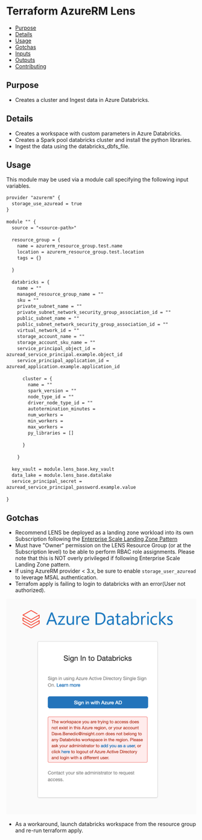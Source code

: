 # Terraform AzureRM Lens

- [Purpose](#purpose)
- [Details](#details)
- [Usage](#usage)
- [Gotchas](#gotchas)
- [Inputs](#inputs)
- [Outputs](#outputs)
- [Contributing](#contributing)

## Purpose

- Creates a cluster and Ingest data in Azure Databricks.

## Details
- Creates a workspace with custom parameters in Azure Databricks.
- Creates a Spark pool databricks cluster and install the python libraries.
- Ingest the data using the databricks_dbfs_file.

## Usage

This module may be used via a module call specifying the following input variables.

```
provider "azurerm" {
  storage_use_azuread = true
}

module "" {
  source = "<source-path>"

  resource_group = {
    name = azurerm_resource_group.test.name
    location = azurerm_resource_group.test.location
    tags = {}

  }

  databricks = {
    name = ""
    managed_resource_group_name = ""
    sku = ""
    private_subnet_name = ""
    private_subnet_network_security_group_association_id = ""
    public_subnet_name = ""
    public_subnet_network_security_group_association_id = ""
    virtual_network_id = ""
    storage_account_name = ""
    storage_account_sku_name = ""
    service_principal_object_id = azuread_service_principal.example.object_id
    service_principal_application_id = azuread_application.example.application_id
     
      cluster = {
        name = ""
        spark_version = ""
        node_type_id = ""
        driver_node_type_id = ""
        autotermination_minutes = 
        num_workers = 
        min_workers = 
        max_workers = 
        py_libraries = []

      }
  
    }

  key_vault = module.lens_base.key_vault
  data_lake = module.lens_base.datalake
  service_principal_secret = azuread_service_principal_password.example.value

}
```

## Gotchas
- Recommend LENS be deployed as a landing zone workload into its own Subscription following the [Enterprise Scale Landing Zone Pattern](https://github.com/Azure/Enterprise-Scale)
- Must have "Owner" permission on the LENS Resource Group (or at the Subscription level) to be able to perform RBAC role assignments. Please note that this is NOT overly privileged if following Enterprise Scale Landing Zone pattern.
- If using AzureRM provider < 3.x, be sure to enable `storage_user_azuread` to leverage MSAL authentication.
- Terrafom apply is failing to login to databricks with an error(User not authorized).

![error.png](./tests/error.png)

- As a workaround, launch databricks workspace from the resource group and re-run terraform apply.